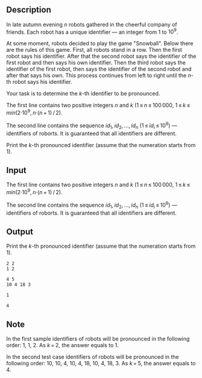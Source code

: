 ## Description

<div><p>In late autumn evening <span class="tex-span"><i>n</i></span> robots gathered in the cheerful company of friends. Each robot has a unique identifier&nbsp;— an integer from <span class="tex-span">1</span> to <span class="tex-span">10<sup class="upper-index">9</sup></span>.</p><p>At some moment, robots decided to play the game "Snowball". Below there are the rules of this game. First, all robots stand in a row. Then the first robot says his identifier. After that the second robot says the identifier of the first robot and then says his own identifier. Then the third robot says the identifier of the first robot, then says the identifier of the second robot and after that says his own. This process continues from left to right until the <span class="tex-span"><i>n</i></span>-th robot says his identifier.</p><p>Your task is to determine the <span class="tex-span"><i>k</i></span>-th identifier to be pronounced.</p></div><div class="input-specification"><p>The first line contains two positive integers <span class="tex-span"><i>n</i></span> and <span class="tex-span"><i>k</i></span> (<span class="tex-span">1 ≤ <i>n</i> ≤ 100 000</span>, <span class="tex-span">1 ≤ <i>k</i> ≤ <i>min</i>(2·10<sup class="upper-index">9</sup>, <i>n</i>·(<i>n</i> + 1) / 2</span>).</p><p>The second line contains the sequence <span class="tex-span"><i>id</i><sub class="lower-index">1</sub>, <i>id</i><sub class="lower-index">2</sub>, ..., <i>id</i><sub class="lower-index"><i>n</i></sub></span> (<span class="tex-span">1 ≤ <i>id</i><sub class="lower-index"><i>i</i></sub> ≤ 10<sup class="upper-index">9</sup></span>)&nbsp;— identifiers of roborts. It is guaranteed that all identifiers are different.</p></div><div class="output-specification"><p>Print the <span class="tex-span"><i>k</i></span>-th pronounced identifier (assume that the numeration starts from <span class="tex-span">1</span>).</p></div>

## Input

<p>The first line contains two positive integers <span class="tex-span"><i>n</i></span> and <span class="tex-span"><i>k</i></span> (<span class="tex-span">1 ≤ <i>n</i> ≤ 100 000</span>, <span class="tex-span">1 ≤ <i>k</i> ≤ <i>min</i>(2·10<sup class="upper-index">9</sup>, <i>n</i>·(<i>n</i> + 1) / 2</span>).</p><p>The second line contains the sequence <span class="tex-span"><i>id</i><sub class="lower-index">1</sub>, <i>id</i><sub class="lower-index">2</sub>, ..., <i>id</i><sub class="lower-index"><i>n</i></sub></span> (<span class="tex-span">1 ≤ <i>id</i><sub class="lower-index"><i>i</i></sub> ≤ 10<sup class="upper-index">9</sup></span>)&nbsp;— identifiers of roborts. It is guaranteed that all identifiers are different.</p>

## Output

<p>Print the <span class="tex-span"><i>k</i></span>-th pronounced identifier (assume that the numeration starts from <span class="tex-span">1</span>).</p>





```input1
2 2
1 2

```




```input2
4 5
10 4 18 3

```




```output1
1

```




```output2
4

```



## Note

<p>In the first sample identifiers of robots will be pronounced in the following order: <span class="tex-span">1</span>, <span class="tex-span">1</span>, <span class="tex-span">2</span>. As <span class="tex-span"><i>k</i> = 2</span>, the answer equals to <span class="tex-span">1</span>.</p><p>In the second test case identifiers of robots will be pronounced in the following order: <span class="tex-span">10</span>, <span class="tex-span">10</span>, <span class="tex-span">4</span>, <span class="tex-span">10</span>, <span class="tex-span">4</span>, <span class="tex-span">18</span>, <span class="tex-span">10</span>, <span class="tex-span">4</span>, <span class="tex-span">18</span>, <span class="tex-span">3</span>. As <span class="tex-span"><i>k</i> = 5</span>, the answer equals to <span class="tex-span">4</span>.</p>
